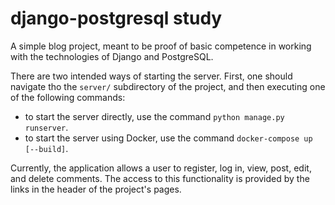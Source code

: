 # django-postgresql study
A simple blog project, meant to be proof of basic competence in working with the technologies of Django and PostgreSQL.

There are two intended ways of starting the server.
First, one should navigate tho the `server/` subdirectory of the project, and then executing one of the following commands:
- to start the server directly, use the command `python manage.py runserver`.
- to start the server using Docker, use the command `docker-compose up [--build]`.

Currently, the application allows a user to register, log in, view, post, edit, and delete comments. The access to this functionality is provided by the links in the header of the project's pages.